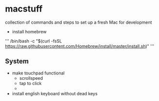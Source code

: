 # macstuff
collection of commands and steps to set up a fresh Mac for development

* install homebrew

'''
/bin/bash -c "$(curl -fsSL https://raw.githubusercontent.com/Homebrew/install/master/install.sh)"
'''

## System
* make touchpad functional
  * scrollspeed
  * tap to click
  * 
* install english keyboard without dead keys
